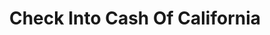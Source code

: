 ---
title: Check Into Cash Of California
slug: check-into-cash-of-california
updated-on: '2024-05-30T13:44:31.749Z'
created-on: '2024-05-30T13:41:46.671Z'
published-on: '2024-05-30T13:54:32.469Z'
f_city-state-2:
- cms/city/barstow-ca.md
- cms/city/pico-rivera-ca.md
- cms/city/torrance-ca.md
- cms/city/tehachapi-ca.md
- cms/city/kingsburg-ca.md
- cms/city/downey-ca.md
- cms/city/milpitas-ca.md
- cms/city/pacifica-ca.md
- cms/city/turlock-ca.md
- cms/city/covina-ca.md
- cms/city/victorville-ca.md
- cms/city/ceres-ca.md
- cms/city/lakewood-ca.md
- cms/city/madera-ca.md
- cms/city/stockton-ca.md
- cms/city/clovis-ca.md
- cms/city/vallejo-ca.md
- cms/city/riverside-ca.md
- cms/city/fontana-ca.md
- cms/city/modesto-ca.md
- cms/city/redlands-ca.md
- cms/city/cordova-ca.md
- cms/city/lodi-ca.md
- cms/city/visalia-ca.md
- cms/city/anaheim-ca.md
- cms/city/orangevale-ca.md
- cms/city/corona-ca.md
- cms/city/paradise-ca.md
- cms/city/palmdale-ca.md
- cms/city/fullerton-ca.md
- cms/city/colton-ca.md
- cms/city/ontario-ca.md
- cms/city/hesperia-ca.md
- cms/city/glendale-ca.md
- cms/city/atascadero-ca.md
- cms/city/chico-ca.md
- cms/city/vista-ca.md
- cms/city/cupertino-ca.md
- cms/city/pasadena-ca.md
- cms/city/yucaipa-ca.md
- cms/city/lemoore-ca.md
- cms/city/murrieta-ca.md
- cms/city/petaluma-ca.md
- cms/city/fremont-ca.md
- cms/city/camarillo-ca.md
- cms/city/redding-ca.md
- cms/city/bakersfield-ca.md
- cms/city/duarte-ca.md
- cms/city/woodland-ca.md
- cms/city/oxnard-ca.md
- cms/city/lancaster-ca.md
- cms/city/pomona-ca.md
- cms/city/chowchilla-ca.md
- cms/city/west-sacramento-ca.md
- cms/city/red-bluff-ca.md
- cms/city/morro-bay-ca.md
- cms/city/la-puente-ca.md
- cms/city/santa-clarita-ca.md
- cms/city/alta-loma-ca.md
- cms/city/el-cerrito-ca.md
- cms/city/mountain-view-ca.md
- cms/city/santa-maria-ca.md
- cms/city/hawaiian-gardens-ca.md
- cms/city/san-bernardino-ca.md
- cms/city/imperial-beach-ca.md
- cms/city/citrus-heights-ca.md
- cms/city/la-mirada-ca.md
- cms/city/grass-valley-ca.md
- cms/city/hot-springs-ca.md
- cms/city/yuba-city-ca.md
- cms/city/san-jose-ca.md
- cms/city/pismo-beach-ca.md
- cms/city/union-city-ca.md
- cms/city/harbor-city-ca.md
- cms/city/fountain-valley-ca.md
- cms/city/san-luis-obispo-ca.md
- cms/city/santa-fe-springs-ca.md
f_locations:
- cms/payday-loan/check-into-cash-of-california-13237.md
- cms/payday-loan/check-into-cash-of-california-13238.md
- cms/payday-loan/check-into-cash-of-california-13239.md
- cms/payday-loan/check-into-cash-of-california-13240.md
- cms/payday-loan/check-into-cash-of-california-13241.md
- cms/payday-loan/check-into-cash-of-california-13242.md
- cms/payday-loan/check-into-cash-of-california-13243.md
- cms/payday-loan/check-into-cash-of-california-13244.md
- cms/payday-loan/check-into-cash-of-california-13245.md
- cms/payday-loan/check-into-cash-of-california-13246.md
- cms/payday-loan/check-into-cash-of-california-13247.md
- cms/payday-loan/check-into-cash-of-california-13248.md
- cms/payday-loan/check-into-cash-of-california-13249.md
- cms/payday-loan/check-into-cash-of-california-13250.md
- cms/payday-loan/check-into-cash-of-california-13251.md
- cms/payday-loan/check-into-cash-of-california-13252.md
- cms/payday-loan/check-into-cash-of-california-13253.md
- cms/payday-loan/check-into-cash-of-california-13254.md
- cms/payday-loan/check-into-cash-of-california-13255.md
- cms/payday-loan/check-into-cash-of-california-13256.md
- cms/payday-loan/check-into-cash-of-california-13257.md
- cms/payday-loan/check-into-cash-of-california-13258.md
- cms/payday-loan/check-into-cash-of-california-13259.md
- cms/payday-loan/check-into-cash-of-california-13260.md
- cms/payday-loan/check-into-cash-of-california-13261.md
- cms/payday-loan/check-into-cash-of-california-13262.md
- cms/payday-loan/check-into-cash-of-california-13263.md
- cms/payday-loan/check-into-cash-of-california-13264.md
- cms/payday-loan/check-into-cash-of-california-13265.md
- cms/payday-loan/check-into-cash-of-california-13266.md
- cms/payday-loan/check-into-cash-of-california-13267.md
- cms/payday-loan/check-into-cash-of-california-13268.md
- cms/payday-loan/check-into-cash-of-california-13269.md
- cms/payday-loan/check-into-cash-of-california-13270.md
- cms/payday-loan/check-into-cash-of-california-13271.md
- cms/payday-loan/check-into-cash-of-california-13272.md
- cms/payday-loan/check-into-cash-of-california-13273.md
- cms/payday-loan/check-into-cash-of-california-13274.md
- cms/payday-loan/check-into-cash-of-california-13275.md
- cms/payday-loan/check-into-cash-of-california-13276.md
- cms/payday-loan/check-into-cash-of-california-13277.md
- cms/payday-loan/check-into-cash-of-california-13278.md
- cms/payday-loan/check-into-cash-of-california-13279.md
- cms/payday-loan/check-into-cash-of-california-13280.md
- cms/payday-loan/check-into-cash-of-california-13281.md
- cms/payday-loan/check-into-cash-of-california-13282.md
- cms/payday-loan/check-into-cash-of-california-13283.md
- cms/payday-loan/check-into-cash-of-california-13284.md
- cms/payday-loan/check-into-cash-of-california-13285.md
- cms/payday-loan/check-into-cash-of-california-13286.md
- cms/payday-loan/check-into-cash-of-california-13287.md
- cms/payday-loan/check-into-cash-of-california-13288.md
- cms/payday-loan/check-into-cash-of-california-13289.md
- cms/payday-loan/check-into-cash-of-california-13290.md
- cms/payday-loan/check-into-cash-of-california-13291.md
- cms/payday-loan/check-into-cash-of-california-13292.md
- cms/payday-loan/check-into-cash-of-california-13293.md
- cms/payday-loan/check-into-cash-of-california-13294.md
- cms/payday-loan/check-into-cash-of-california-13295.md
- cms/payday-loan/check-into-cash-of-california-13296.md
- cms/payday-loan/check-into-cash-of-california-13297.md
- cms/payday-loan/check-into-cash-of-california-13298.md
- cms/payday-loan/check-into-cash-of-california-13299.md
- cms/payday-loan/check-into-cash-of-california-13300.md
- cms/payday-loan/check-into-cash-of-california-13301.md
- cms/payday-loan/check-into-cash-of-california-13302.md
- cms/payday-loan/check-into-cash-of-california-13303.md
- cms/payday-loan/check-into-cash-of-california-13304.md
- cms/payday-loan/check-into-cash-of-california-13305.md
- cms/payday-loan/check-into-cash-of-california-13306.md
- cms/payday-loan/check-into-cash-of-california-13307.md
- cms/payday-loan/check-into-cash-of-california-13308.md
- cms/payday-loan/check-into-cash-of-california-13309.md
- cms/payday-loan/check-into-cash-of-california-13310.md
- cms/payday-loan/check-into-cash-of-california-13311.md
- cms/payday-loan/check-into-cash-of-california-13312.md
- cms/payday-loan/check-into-cash-of-california-13313.md
- cms/payday-loan/check-into-cash-of-california-13314.md
- cms/payday-loan/check-into-cash-of-california-13315.md
- cms/payday-loan/check-into-cash-of-california-13316.md
- cms/payday-loan/check-into-cash-of-california-13317.md
- cms/payday-loan/check-into-cash-of-california-13318.md
- cms/payday-loan/check-into-cash-of-california-13319.md
- cms/payday-loan/check-into-cash-of-california-13320.md
- cms/payday-loan/check-into-cash-of-california-13321.md
- cms/payday-loan/check-into-cash-of-california-13322.md
- cms/payday-loan/check-into-cash-of-california-13323.md
- cms/payday-loan/check-into-cash-of-california-13324.md
- cms/payday-loan/check-into-cash-of-california-13325.md
f_states:
- cms/state/california.md
layout: '[company].html'
tags: company
---